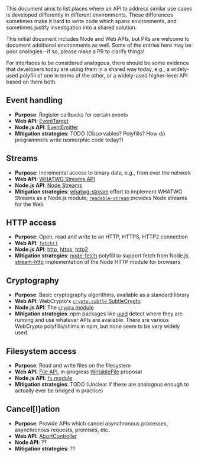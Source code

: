 This document aims to list places where an API to address similar use cases is developed differently in different environments. These differences sometimes make it hard to write code which spans environments, and sometimes justify investigation into a shared solution.

This initial document includes Node and Web APIs, but PRs are welcome to document additional environments as well. Some of the entries here may be poor analogies--if so, please make a PR to clarify things!

For interfaces to be considered analogous, there should be some evidence that developers today are using them in a shared way today, e.g., a widely-used polyfill of one in terms of the other, or a widely-used higher-level API based on them both.

## Event handling

- **Purpose**: Register callbacks for certain events
- **Web API**: [EventTarget](https://developer.mozilla.org/en-US/docs/Web/API/EventTarget)
- **Node.js API**: [EventEmitter](https://nodejs.org/api/events.html)
- **Mitigation strategies**: TODO (Observables? Polyfills? How do programmers write isomorphic code today?)

## Streams

- **Purpose**: Incremental access to binary data, e.g., from over the network
- **Web API**: [WHATWG Streams API](https://developer.mozilla.org/en-US/docs/Web/API/Streams_API)
- **Node.js API**: [Node Streams](https://nodejs.org/api/stream.html)
- **Mitigation strategies**: [whatwg-stream](https://github.com/nodejs/whatwg-stream) effort to implement WHATWG Streams as a Node.js module; [`readable-stream`](https://www.npmjs.com/package/readable-stream) provides Node streams for the Web

## HTTP access

- **Purpose**: Open, read and write to an HTTP, HTTPS, HTTP2 connection
- **Web API**: [`fetch()`](https://developer.mozilla.org/en-US/docs/Web/API/Fetch_API)
- **Node.js API**: [http](https://nodejs.org/api/http.html), [https](https://nodejs.org/api/https.html), [http2](https://nodejs.org/api/http2.html)
- **Mitigation strategies**: [node-fetch](https://www.npmjs.com/package/node-fetch) polyfill to support fetch from Node.js, [stream-http](https://www.npmjs.com/package/stream-http) implementation of the Node HTTP module for browsers

## Cryptography

- **Purpose**: Basic cryptography algorithms, available as a standard library
- **Web API**: WebCrypto's [`crypto.subtle` SubtleCrypto](https://developer.mozilla.org/en-US/docs/Web/API/SubtleCrypto)
- **Node.js API**: The [`crypto` module](https://nodejs.org/api/crypto.html)
- **Mitigation strategies**: npm packages like [uuid](https://www.npmjs.com/package/uuid) detect where they are running and use whatever APIs are available. There are various WebCrypto polyfills/shims in npm, but none seem to be very widely used.

## Filesystem access

- **Purpose**: Read and write files on the filesystem
- **Web API**: [File API](https://developer.mozilla.org/en-US/docs/Web/API/File), in-progress [WritableFile](https://github.com/WICG/writable-files/blob/master/EXPLAINER.md) proposal
- **Node.js API**: [`fs` module](https://nodejs.org/api/fs.html)
- **Mitigation strategies**: TODO (Unclear if these are analogous enough to actually ever be bridged in practice)

## Cancel[l]ation

- **Purpose**: Provide APIs which cancel asynchronous processes, asynchronous requests, promises, etc.
- **Web API**: [AbortController](https://developer.mozilla.org/en-US/docs/Web/API/AbortController)
- **Node API**: ??
- **Mitigation strategies**: ??
